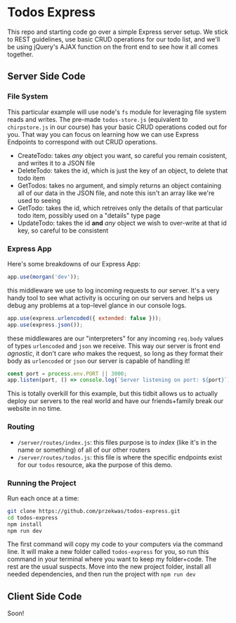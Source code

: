 # Todos Express

This repo and starting code go over a simple Express server setup. We stick to REST guidelines, use basic CRUD operations for our todo list, and we'll be using jQuery's AJAX function on the front end to see how it all comes together.

## Server Side Code

### File System

This particular example will use node's `fs` module for leveraging file system reads and writes. The pre-made `todos-store.js` (equivalent to `chirpstore.js` in our course) has your basic CRUD operations coded out for you. That way you can focus on learning how we can use Express Endpoints to correspond with out CRUD operations.

-   CreateTodo: takes _any_ object you want, so careful you remain cosistent, and writes it to a JSON file
-   DeleteTodo: takes the id, which is just the key of an object, to delete that todo item
-   GetTodos: takes no argument, and simply returns an object containing all of our data in the JSON file, and note this isn't an array like we're used to seeing
-   GetTodo: takes the id, which retreives only the details of that particular todo item, possibly used on a "details" type page
-   UpdateTodo: takes the id **and** _any_ object we wish to over-write at that id key, so careful to be consistent

### Express App

Here's some breakdowns of our Express App:

```js
app.use(morgan('dev'));
```

this middleware we use to log incoming requests to our server. It's a very handy tool to see what activity is occuring on our servers and helps us debug any problems at a top-level glance in our console logs.

```js
app.use(express.urlencoded({ extended: false }));
app.use(express.json());
```

these middlewares are our "interpreters" for any incoming `req.body` values of types `urlencoded` and `json` we receive. This way our server is front end _agnostic_, it don't care _who_ makes the request, so long as they format their body as `urlencoded` or `json` our server is capable of handling it!

```js
const port = process.env.PORT || 3000;
app.listen(port, () => console.log(`Server listening on port: ${port}`));
```

This is totally overkill for this example, but this tidbit allows us to actually deploy our servers to the real world and have our friends+family break our website in no time.

### Routing

-   `/server/routes/index.js`: this files purpose is to _index_ (like it's in the name or something) of all of our other routers
-   `/server/routes/todos.js`: this file is where the specific endpoints exist for our `todos` resource, aka the purpose of this demo.

### Running the Project

Run each once at a time:

```bash
git clone https://github.com/przekwas/todos-express.git
cd todos-express
npm install
npm run dev
```

The first command will copy my code to your computers via the command line. It will make a new folder called `todos-express` for you, so run this command in your terminal where you want to keep my folder+code. The rest are the usual suspects. Move into the new project folder, install all needed dependencies, and then run the project with `npm run dev`

## Client Side Code

Soon!